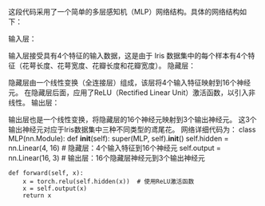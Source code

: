 这段代码采用了一个简单的多层感知机（MLP）网络结构。具体的网络结构如下：

输入层：

输入层接受具有4个特征的输入数据，这是由于 Iris 数据集中的每个样本有4个特征（花萼长度、花萼宽度、花瓣长度和花瓣宽度）。
隐藏层：

隐藏层由一个线性变换（全连接层）组成，该层将4个输入特征映射到16个神经元。
在隐藏层后面，应用了ReLU（Rectified Linear Unit）激活函数，以引入非线性。
输出层：

输出层也是一个线性变换，将隐藏层的16个神经元映射到3个输出神经元。
这3个输出神经元对应于Iris数据集中三种不同类型的鸢尾花。
网络详细代码为：
class MLP(nn.Module):
    def __init__(self):
        super(MLP, self).__init__()
        self.hidden = nn.Linear(4, 16)  # 隐藏层：4个输入特征到16个神经元
        self.output = nn.Linear(16, 3)  # 输出层：16个隐藏层神经元到3个输出神经元

    def forward(self, x):
        x = torch.relu(self.hidden(x))  # 使用ReLU激活函数
        x = self.output(x)
        return x
